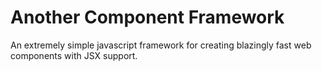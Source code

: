 # Another Component Framework
An extremely simple javascript framework for creating blazingly fast web components with JSX support.
